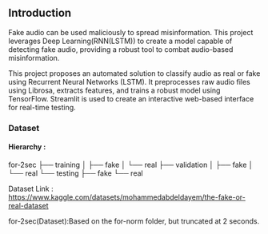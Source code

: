 ## Introduction

Fake audio can be used maliciously to spread misinformation. This project leverages Deep Learning(RNN(LSTM)) to create a model capable of detecting fake audio, providing a robust tool to combat audio-based misinformation.

This project proposes an automated solution to classify audio as real or fake using Recurrent Neural Networks (LSTM).
It preprocesses raw audio files using Librosa, extracts features, and trains a robust model using TensorFlow.
Streamlit is used to create an interactive web-based interface for real-time testing.

### Dataset
#### Hierarchy :
for-2sec
  ├── training
  │     ├── fake
  │     └── real
  ├── validation
  │     ├── fake
  │     └── real
  └── testing
        ├── fake
        └── real

Dataset Link : https://www.kaggle.com/datasets/mohammedabdeldayem/the-fake-or-real-dataset

for-2sec(Dataset):Based on the for-norm folder, but truncated at 2 seconds.
